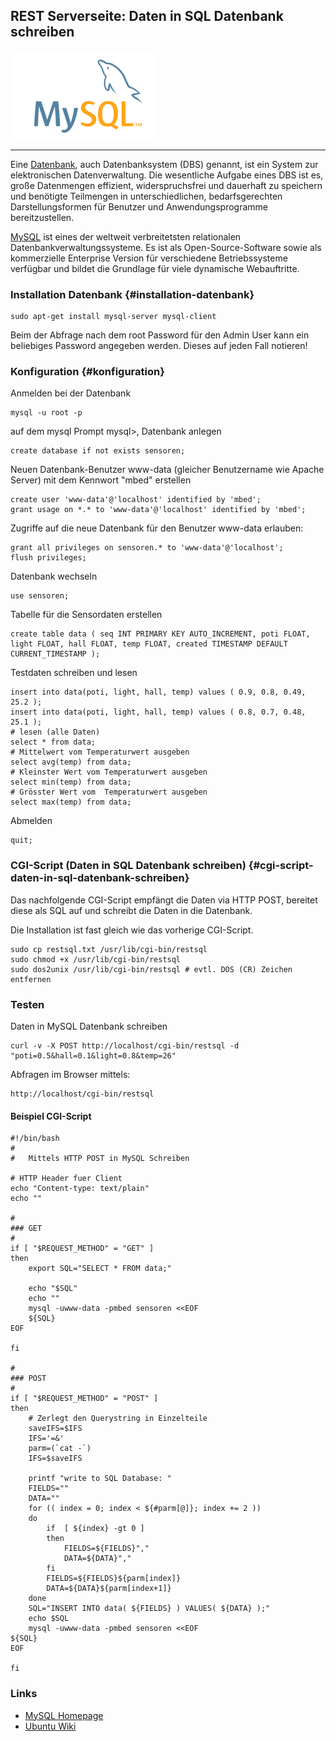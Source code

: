 ﻿REST Serverseite: Daten in SQL Datenbank schreiben
--------------------------------

![](../images/MySQL.png)

- - -

Eine [Datenbank](http://de.wikipedia.org/wiki/Datenbank), auch Datenbanksystem (DBS) genannt, ist ein System zur elektronischen Datenverwaltung. Die wesentliche Aufgabe eines DBS ist es, große Datenmengen effizient, widerspruchsfrei und dauerhaft zu speichern und benötigte Teilmengen in unterschiedlichen, bedarfsgerechten Darstellungsformen für Benutzer und Anwendungsprogramme bereitzustellen.

[MySQL](http://de.wikipedia.org/wiki/MySQL) ist eines der weltweit verbreitetsten relationalen Datenbankverwaltungssysteme. Es ist als Open-Source-Software sowie als kommerzielle Enterprise Version für verschiedene Betriebssysteme verfügbar und bildet die Grundlage für viele dynamische Webauftritte.

### Installation Datenbank {#installation-datenbank}

	sudo apt-get install mysql-server mysql-client

Beim der Abfrage nach dem root Password für den Admin User kann ein beliebiges Password angegeben werden. Dieses auf jeden Fall notieren!

### Konfiguration {#konfiguration}

Anmelden bei der Datenbank

	mysql -u root -p  

auf dem mysql Prompt mysql>, Datenbank anlegen

	create database if not exists sensoren;

Neuen Datenbank-Benutzer www-data (gleicher Benutzername wie Apache Server) mit dem Kennwort "mbed" erstellen

	create user 'www-data'@'localhost' identified by 'mbed'; 
	grant usage on *.* to 'www-data'@'localhost' identified by 'mbed';

Zugriffe auf die neue Datenbank für den Benutzer www-data erlauben:

	grant all privileges on sensoren.* to 'www-data'@'localhost';
	flush privileges;

Datenbank wechseln

	use sensoren;

Tabelle für die Sensordaten erstellen

    create table data ( seq INT PRIMARY KEY AUTO_INCREMENT, poti FLOAT, light FLOAT, hall FLOAT, temp FLOAT, created TIMESTAMP DEFAULT CURRENT_TIMESTAMP );

Testdaten schreiben und lesen

	insert into data(poti, light, hall, temp) values ( 0.9, 0.8, 0.49, 25.2 );
	insert into data(poti, light, hall, temp) values ( 0.8, 0.7, 0.48, 25.1 );
	# lesen (alle Daten)
	select * from data;
	# Mittelwert vom Temperaturwert ausgeben
	select avg(temp) from data;
	# Kleinster Wert vom Temperaturwert ausgeben
	select min(temp) from data;
	# Grösster Wert vom  Temperaturwert ausgeben
	select max(temp) from data;

Abmelden

	quit;

### CGI-Script (Daten in SQL Datenbank schreiben) {#cgi-script-daten-in-sql-datenbank-schreiben}

Das nachfolgende CGI-Script empfängt die Daten via HTTP POST, bereitet diese als SQL auf und schreibt die Daten in die Datenbank.

Die Installation ist fast gleich wie das vorherige CGI-Script.

    sudo cp restsql.txt /usr/lib/cgi-bin/restsql
    sudo chmod +x /usr/lib/cgi-bin/restsql
    sudo dos2unix /usr/lib/cgi-bin/restsql # evtl. DOS (CR) Zeichen entfernen

### Testen

Daten in MySQL Datenbank schreiben

	curl -v -X POST http://localhost/cgi-bin/restsql -d "poti=0.5&hall=0.1&light=0.8&temp=26"
	
Abfragen im Browser mittels:

    http://localhost/cgi-bin/restsql

#### Beispiel CGI-Script 

	#!/bin/bash
	#
	#   Mittels HTTP POST in MySQL Schreiben
	 
	# HTTP Header fuer Client
	echo "Content-type: text/plain"
	echo ""
	 
	#
	### GET
	#
	if [ "$REQUEST_METHOD" = "GET" ]
	then
	    export SQL="SELECT * FROM data;"
	 
	    echo "$SQL"
	    echo ""
	    mysql -uwww-data -pmbed sensoren <<EOF
	    ${SQL}
	EOF
	 
	fi
	 
	#
	### POST
	#
	if [ "$REQUEST_METHOD" = "POST" ]
	then
	    # Zerlegt den Querystring in Einzelteile
	    saveIFS=$IFS
	    IFS='=&'
	    parm=(`cat -`)
	    IFS=$saveIFS
	 
	    printf "write to SQL Database: "
	    FIELDS=""
	    DATA=""
	    for (( index = 0; index < ${#parm[@]}; index += 2 ))
	    do
	        if  [ ${index} -gt 0 ]
	        then
	            FIELDS=${FIELDS}","
	            DATA=${DATA}","
	        fi
	        FIELDS=${FIELDS}${parm[index]}
	        DATA=${DATA}${parm[index+1]}
	    done
	    SQL="INSERT INTO data( ${FIELDS} ) VALUES( ${DATA} );"
	    echo $SQL
	    mysql -uwww-data -pmbed sensoren <<EOF
	${SQL}
	EOF
	 
	fi


### Links 

*   [MySQL Homepage](http://www.mysql.de/)
*   [Ubuntu Wiki](http://wiki.ubuntuusers.de/mysql)
